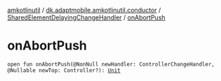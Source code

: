 [amkotlinutil](../../index.md) / [dk.adaptmobile.amkotlinutil.conductor](../index.md) / [SharedElementDelayingChangeHandler](index.md) / [onAbortPush](on-abort-push.md)

# onAbortPush

`open fun onAbortPush(@NonNull newHandler: ControllerChangeHandler, @Nullable newTop: Controller?): `[`Unit`](https://kotlinlang.org/api/latest/jvm/stdlib/kotlin/-unit/index.html)
